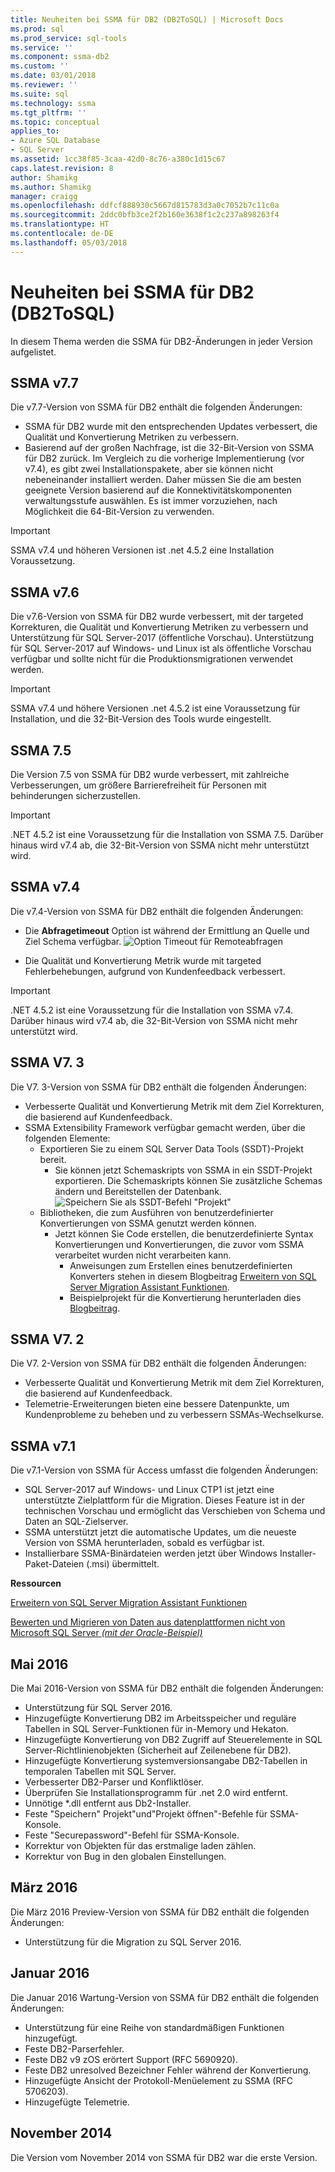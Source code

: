 ```yaml
---
title: Neuheiten bei SSMA für DB2 (DB2ToSQL) | Microsoft Docs
ms.prod: sql
ms.prod_service: sql-tools
ms.service: ''
ms.component: ssma-db2
ms.custom: ''
ms.date: 03/01/2018
ms.reviewer: ''
ms.suite: sql
ms.technology: ssma
ms.tgt_pltfrm: ''
ms.topic: conceptual
applies_to:
- Azure SQL Database
- SQL Server
ms.assetid: 1cc38f85-3caa-42d0-8c76-a380c1d15c67
caps.latest.revision: 8
author: Shamikg
ms.author: Shamikg
manager: craigg
ms.openlocfilehash: ddfcf888930c5667d815783d3a0c7052b7c11c0a
ms.sourcegitcommit: 2ddc0bfb3ce2f2b160e3638f1c2c237a898263f4
ms.translationtype: HT
ms.contentlocale: de-DE
ms.lasthandoff: 05/03/2018
---
```

# <a name="whats-new-in-ssma-for-db2-db2tosql"></a>Neuheiten bei SSMA für DB2 (DB2ToSQL)
In diesem Thema werden die SSMA für DB2-Änderungen in jeder Version aufgelistet.  

## <a name="ssma-v77"></a>SSMA v7.7
Die v7.7-Version von SSMA für DB2 enthält die folgenden Änderungen:
- SSMA für DB2 wurde mit den entsprechenden Updates verbessert, die Qualität und Konvertierung Metriken zu verbessern.
- Basierend auf der großen Nachfrage, ist die 32-Bit-Version von SSMA für DB2 zurück. Im Vergleich zu die vorherige Implementierung (vor v7.4), es gibt zwei Installationspakete, aber sie können nicht nebeneinander installiert werden. Daher müssen Sie die am besten geeignete Version basierend auf die Konnektivitätskomponenten verwaltungsstufe auswählen. Es ist immer vorzuziehen, nach Möglichkeit die 64-Bit-Version zu verwenden.

> [!IMPORTANT]
> SSMA v7.4 und höheren Versionen ist .net 4.5.2 eine Installation Voraussetzung.

## <a name="ssma-v76"></a>SSMA v7.6
Die v7.6-Version von SSMA für DB2 wurde verbessert, mit der targeted Korrekturen, die Qualität und Konvertierung Metriken zu verbessern und Unterstützung für SQL Server-2017 (öffentliche Vorschau). Unterstützung für SQL Server-2017 auf Windows- und Linux ist als öffentliche Vorschau verfügbar und sollte nicht für die Produktionsmigrationen verwendet werden.

> [!IMPORTANT]
> SSMA v7.4 und höhere Versionen .net 4.5.2 ist eine Voraussetzung für Installation, und die 32-Bit-Version des Tools wurde eingestellt.

## <a name="ssma-v75"></a>SSMA 7.5
Die Version 7.5 von SSMA für DB2 wurde verbessert, mit zahlreiche Verbesserungen, um größere Barrierefreiheit für Personen mit behinderungen sicherzustellen.

> [!IMPORTANT]
> .NET 4.5.2 ist eine Voraussetzung für die Installation von SSMA 7.5. Darüber hinaus wird v7.4 ab, die 32-Bit-Version von SSMA nicht mehr unterstützt wird.

## <a name="ssma-v74"></a>SSMA v7.4
Die v7.4-Version von SSMA für DB2 enthält die folgenden Änderungen:
- Die **Abfragetimeout** Option ist während der Ermittlung an Quelle und Ziel Schema verfügbar.
![Option Timeout für Remoteabfragen](../media/query-timeout_red.png)

- Die Qualität und Konvertierung Metrik wurde mit targeted Fehlerbehebungen, aufgrund von Kundenfeedback verbessert.

> [!IMPORTANT]
> .NET 4.5.2 ist eine Voraussetzung für die Installation von SSMA v7.4. Darüber hinaus wird v7.4 ab, die 32-Bit-Version von SSMA nicht mehr unterstützt wird.

## <a name="ssma-v73"></a>SSMA V7. 3
Die V7. 3-Version von SSMA für DB2 enthält die folgenden Änderungen:
- Verbesserte Qualität und Konvertierung Metrik mit dem Ziel Korrekturen, die basierend auf Kundenfeedback.
- SSMA Extensibility Framework verfügbar gemacht werden, über die folgenden Elemente:
  - Exportieren Sie zu einem SQL Server Data Tools (SSDT)-Projekt bereit.
    -   Sie können jetzt Schemaskripts von SSMA in ein SSDT-Projekt exportieren. Die Schemaskripts können Sie zusätzliche Schemas ändern und Bereitstellen der Datenbank.
![Speichern Sie als SSDT-Befehl "Projekt"](../media/export-schema-scripts_red.png)
  - Bibliotheken, die zum Ausführen von benutzerdefinierter Konvertierungen von SSMA genutzt werden können.
    - Jetzt können Sie Code erstellen, die benutzerdefinierte Syntax Konvertierungen und Konvertierungen, die zuvor vom SSMA verarbeitet wurden nicht verarbeiten kann.
      - Anweisungen zum Erstellen eines benutzerdefinierten Konverters stehen in diesem Blogbeitrag [Erweitern von SQL Server Migration Assistant Funktionen](https://blogs.msdn.microsoft.com/datamigration/2017/02/21/2185/).
      - Beispielprojekt für die Konvertierung herunterladen dies [Blogbeitrag](https://blogs.msdn.microsoft.com/datamigration/ssmafororacleconversionsample/).

## <a name="ssma-v72"></a>SSMA V7. 2
Die V7. 2-Version von SSMA für DB2 enthält die folgenden Änderungen:
- Verbesserte Qualität und Konvertierung Metrik mit dem Ziel Korrekturen, die basierend auf Kundenfeedback.
- Telemetrie-Erweiterungen bieten eine bessere Datenpunkte, um Kundenprobleme zu beheben und zu verbessern SSMAs-Wechselkurse.

## <a name="ssma-v71"></a>SSMA v7.1
Die v7.1-Version von SSMA für Access umfasst die folgenden Änderungen:
- SQL Server-2017 auf Windows- und Linux CTP1 ist jetzt eine unterstützte Zielplattform für die Migration. Dieses Feature ist in der technischen Vorschau und ermöglicht das Verschieben von Schema und Daten an SQL-Zielserver.
- SSMA unterstützt jetzt die automatische Updates, um die neueste Version von SSMA herunterladen, sobald es verfügbar ist.
- Installierbare SSMA-Binärdateien werden jetzt über Windows Installer-Paket-Dateien (.msi) übermittelt.

**Ressourcen**

[Erweitern von SQL Server Migration Assistant Funktionen](https://blogs.msdn.microsoft.com/datamigration/2017/02/21/2185/)

[Bewerten und Migrieren von Daten aus datenplattformen nicht von Microsoft SQL Server *(mit der Oracle-Beispiel)*](https://blogs.msdn.microsoft.com/datamigration/2016/11/16/sql-server-migration-assistant-how-to-assess-and-migrate-databases-from-non-microsoft-data-platforms-to-sql-server/) 

## <a name="may-2016"></a>Mai 2016  
Die Mai 2016-Version von SSMA für DB2 enthält die folgenden Änderungen:  

-  Unterstützung für SQL Server 2016.
-  Hinzugefügte Konvertierung DB2 im Arbeitsspeicher und reguläre Tabellen in SQL Server-Funktionen für in-Memory und Hekaton.
-  Hinzugefügte Konvertierung von DB2 Zugriff auf Steuerelemente in SQL Server-Richtlinienobjekten (Sicherheit auf Zeilenebene für DB2).
-  Hinzugefügte Konvertierung systemversionsangabe DB2-Tabellen in temporalen Tabellen mit SQL Server.
-  Verbesserter DB2-Parser und Konfliktlöser.
-  Überprüfen Sie Installationsprogramm für .net 2.0 wird entfernt.
-  Unnötige *.dll entfernt aus Db2-Installer.
-  Feste "Speichern" Projekt"und"Projekt öffnen"-Befehle für SSMA-Konsole.
-  Feste "Securepassword"-Befehl für SSMA-Konsole.
-  Korrektur von Objekten für das erstmalige laden zählen.
-  Korrektur von Bug in den globalen Einstellungen.
  
## <a name="march-2016"></a>März 2016  
Die März 2016 Preview-Version von SSMA für DB2 enthält die folgenden Änderungen:  
  
-  Unterstützung für die Migration zu SQL Server 2016.  
  
## <a name="january-2016"></a>Januar 2016  
Die Januar 2016 Wartung-Version von SSMA für DB2 enthält die folgenden Änderungen:  
  
-  Unterstützung für eine Reihe von standardmäßigen Funktionen hinzugefügt.  
-  Feste DB2-Parserfehler.  
-  Feste DB2 v9 zOS erörtert Support (RFC 5690920).  
-  Feste DB2 unresolved Bezeichner Fehler während der Konvertierung.  
-  Hinzugefügte Ansicht der Protokoll-Menüelement zu SSMA (RFC 5706203).  
-  Hinzugefügte Telemetrie.
  
## <a name="november-2014"></a>November 2014  
Die Version vom November 2014 von SSMA für DB2 war die erste Version.
